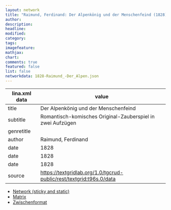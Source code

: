 ```yaml
---
layout: network
title: "Raimund, Ferdinand: Der Alpenkönig und der Menschenfeind (1828)"
author:
description:
headline:
modified:
category:
tags:
imagefeature: 
mathjax: 
chart: 
comments: true
featured: false
list: false
networkdata: 1828-Raimund_-Der_Alpen.json
---
```

lina.xml data  | value
------------- | -------------
title|Der Alpenkönig und der Menschenfeind
subtitle|Romantisch-komisches Original-Zauberspiel in zwei Aufzügen
genretitle|
author|Raimund, Ferdinand
date|1828
date|1828
date|1828
source|https://textgridlab.org/1.0/tgcrud-public/rest/textgrid:t96s.0/data


* [Network (sticky and static)](/network308)
* [Matrix](/matrix308)
* [Zwischenformat](/lina308 )
